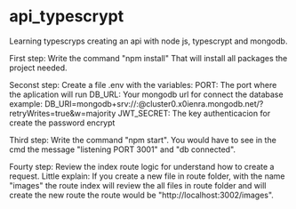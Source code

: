 # api_typescrypt
Learning typescryps creating an api with node js, typescrypt and mongodb.

First step: 
  Write the command "npm install"
That will install all packages the project needed.

Seconst step: 
  Create a file .env with the variables: 
    PORT: The port where the aplication will run
    DB_URL: Your mongodb url for connect the database
      example: DB_URI=mongodb+srv://<user>:<password>@cluster0.x0ienra.mongodb.net/?retryWrites=true&w=majority
    JWT_SECRET: The key authenticacion for create the password encrypt 

Third step: 
  Write the command "npm start".
    You would have to see in the cmd the message "listening PORT 3001" and "db connected".
  
Fourty step: 
  Review the index route logic for understand how to create a request.
  Little explain: If you create a new file in route folder, with the name "images"
  the route index will review the all files in route folder and will create the new route
  the route would be "http://localhost:3002/images".
